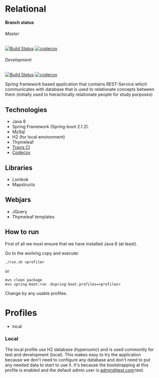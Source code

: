 # Relational
**Branch status**
###### Master
[![Build Status](https://travis-ci.com/LynosSorien/relational.svg?branch=master)](https://travis-ci.com/LynosSorien/relational)
[![codecov](https://codecov.io/gh/LynosSorien/relational/branch/master/graph/badge.svg)](https://codecov.io/gh/LynosSorien/relational)
###### Development
[![Build Status](https://travis-ci.com/LynosSorien/relational.svg?branch=development)](https://travis-ci.com/LynosSorien/relational)
[![codecov](https://codecov.io/gh/LynosSorien/relational/branch/development/graph/badge.svg)](https://codecov.io/gh/LynosSorien/relational)

Spring framework based application that contains REST-Service which communicates with database that is used to relationate concepts between them (initially used to hierachically relationate people for study purposes)

## Technologies
- Java 8
- Spring Framework (Spring-boot 2.1.2).
- MySql
- H2 (for local environment)
- Thymeleaf
- [Travis CI](https://travis-ci.org/LynosSorien/relational)
- [Codecov](https://codecov.io/gh/LynosSorien/relational)

## Libraries
- Lombok
- Mapstructs

## Webjars
 - JQuery
 - Thymeleaf templates


## How to run
First of all we must ensure that we have installed Java 8 (at least).

Go to the working copy and execute:
```shell
./run.sh <profile>
```
or
```shell
mvn clean package
mvn spring-boot:run -Dspring-boot.profiles=<profiles>
```

Change **<profile>** by any usable profiles.

# Profiles
 - local

### Local
The local profile use H2 database (hypersonic) and is used commontly for test and development (local). This makes easy to try the application because we don't need to configure any database and don't need to put any needed data to start to use it. It's because the bootstrapping at this profile is enabled and the default admin user is admin@test.com:test.

